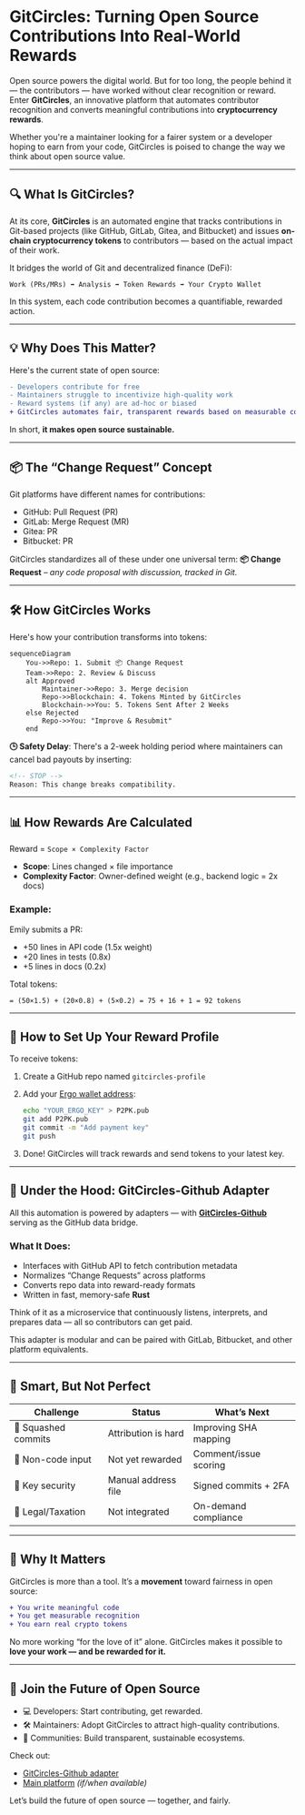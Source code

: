 # GitCircles: Turning Open Source Contributions Into Real-World Rewards

Open source powers the digital world. But for too long, the people behind it — the contributors — have worked without clear recognition or reward. Enter **GitCircles**, an innovative platform that automates contributor recognition and converts meaningful contributions into **cryptocurrency rewards**.

Whether you're a maintainer looking for a fairer system or a developer hoping to earn from your code, GitCircles is poised to change the way we think about open source value.

---

## 🔍 What Is GitCircles?

At its core, **GitCircles** is an automated engine that tracks contributions in Git-based projects (like GitHub, GitLab, Gitea, and Bitbucket) and issues **on-chain cryptocurrency tokens** to contributors — based on the actual impact of their work.

It bridges the world of Git and decentralized finance (DeFi):

```
Work (PRs/MRs) ➡️ Analysis ➡️ Token Rewards ➡️ Your Crypto Wallet
```

In this system, each code contribution becomes a quantifiable, rewarded action.

---

## 💡 Why Does This Matter?

Here's the current state of open source:

```diff
- Developers contribute for free
- Maintainers struggle to incentivize high-quality work
- Reward systems (if any) are ad-hoc or biased
+ GitCircles automates fair, transparent rewards based on measurable contributions
```

In short, **it makes open source sustainable.**

---

## 📦 The “Change Request” Concept

Git platforms have different names for contributions:

* GitHub: Pull Request (PR)
* GitLab: Merge Request (MR)
* Gitea: PR
* Bitbucket: PR

GitCircles standardizes all of these under one universal term:
**📦 Change Request** – *any code proposal with discussion, tracked in Git.*

---

## 🛠️ How GitCircles Works

Here's how your contribution transforms into tokens:

```mermaid
sequenceDiagram
    You->>Repo: 1. Submit 📦 Change Request
    Team->>Repo: 2. Review & Discuss
    alt Approved
        Maintainer->>Repo: 3. Merge decision
        Repo->>Blockchain: 4. Tokens Minted by GitCircles
        Blockchain->>You: 5. Tokens Sent After 2 Weeks
    else Rejected
        Repo->>You: "Improve & Resubmit"
    end
```

**🕒 Safety Delay**: There's a 2-week holding period where maintainers can cancel bad payouts by inserting:

```markdown
<!-- STOP -->
Reason: This change breaks compatibility.
```

---

## 📊 How Rewards Are Calculated

Reward = `Scope × Complexity Factor`

* **Scope**: Lines changed × file importance
* **Complexity Factor**: Owner-defined weight (e.g., backend logic = 2x docs)

### Example:

Emily submits a PR:

* +50 lines in API code (1.5x weight)
* +20 lines in tests (0.8x)
* +5 lines in docs (0.2x)

Total tokens:

```
= (50×1.5) + (20×0.8) + (5×0.2) = 75 + 16 + 1 = 92 tokens
```

---

## 💸 How to Set Up Your Reward Profile

To receive tokens:

1. Create a GitHub repo named `gitcircles-profile`

2. Add your [Ergo wallet address](https://docs.ergoplatform.com/dev/wallet/address/address_types/):

   ```bash
   echo "YOUR_ERGO_KEY" > P2PK.pub
   git add P2PK.pub
   git commit -m "Add payment key"
   git push
   ```

3. Done! GitCircles will track rewards and send tokens to your latest key.

---

## 🔧 Under the Hood: GitCircles-Github Adapter

All this automation is powered by adapters — with **[GitCircles-Github](https://github.com/GitCircles/GitCircles-Github)** serving as the GitHub data bridge.

### What It Does:

* Interfaces with GitHub API to fetch contribution metadata
* Normalizes “Change Requests” across platforms
* Converts repo data into reward-ready formats
* Written in fast, memory-safe **Rust**

Think of it as a microservice that continuously listens, interprets, and prepares data — all so contributors can get paid.

This adapter is modular and can be paired with GitLab, Bitbucket, and other platform equivalents.

---

## 🧠 Smart, But Not Perfect

| Challenge           | Status              | What’s Next           |
| ------------------- | ------------------- | --------------------- |
| 🧾 Squashed commits | Attribution is hard | Improving SHA mapping |
| 🧵 Non-code input   | Not yet rewarded    | Comment/issue scoring |
| 🔐 Key security     | Manual address file | Signed commits + 2FA  |
| 💼 Legal/Taxation   | Not integrated      | On-demand compliance  |

---

## 🎯 Why It Matters

GitCircles is more than a tool. It’s a **movement** toward fairness in open source:

```diff
+ You write meaningful code
+ You get measurable recognition
+ You earn real crypto tokens
```

No more working “for the love of it” alone. GitCircles makes it possible to **love your work — and be rewarded for it.**

---

## 🚀 Join the Future of Open Source

* 💻 Developers: Start contributing, get rewarded.
* 🛠️ Maintainers: Adopt GitCircles to attract high-quality contributions.
* 🤝 Communities: Build transparent, sustainable ecosystems.

Check out:

* [GitCircles-Github adapter](https://github.com/GitCircles/GitCircles-Github)
* [Main platform](https://gitcircles.org) *(if/when available)*

Let’s build the future of open source — together, and fairly.
